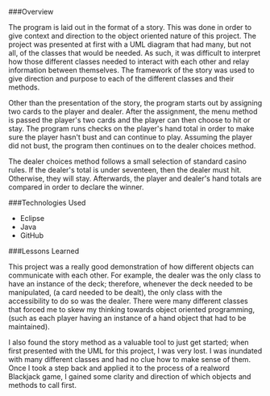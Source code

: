 ###Overview

The program is laid out in the format of a story. This was done in order to give context and direction to the object oriented nature of
this project. The project was presented at first with a UML diagram that had many, but not all, of the classes that would be needed. As
such, it was difficult to interpret how those different classes needed to interact with each other and relay information between themselves.
The framework of the story was used to give direction and purpose to each of the different classes and their methods.

Other than the presentation of the story, the program starts out by assigning two cards to the player and dealer. After the assignment, the
menu method is passed the player's two cards and the player can then choose to hit or stay. The program runs checks on the player's hand total
in order to make sure the player hasn't bust and can continue to play. Assuming the player did not bust, the program then continues on
to the dealer choices method.

The dealer choices method follows a small selection of standard casino rules. If the dealer's total is under seventeen, then the dealer
must hit. Otherwise, they will stay. Afterwards, the player and dealer's hand totals are compared in order to declare the winner.

###Technologies Used
- Eclipse
- Java
- GitHub

###Lessons Learned

This project was a really good demonstration of how different objects can communicate with each other. For example, the dealer was the only
class to have an instance of the deck; therefore, whenever the deck needed to be manipulated, (a card needed to be dealt), the only 
class with the accessibility to do so was the dealer. There were many different classes that forced me to skew my thinking towards object
oriented programming, (such as each player having an instance of a hand object that had to be maintained). 

I also found the story
method as a valuable tool to just get started; when first presented with the UML for this project, I was very lost. I was inundated with
many different classes and had no clue how to make sense of them. Once I took a step back and applied it to the process of a 
realword Blackjack game, I gained some clarity and direction of which objects and methods to call first.
